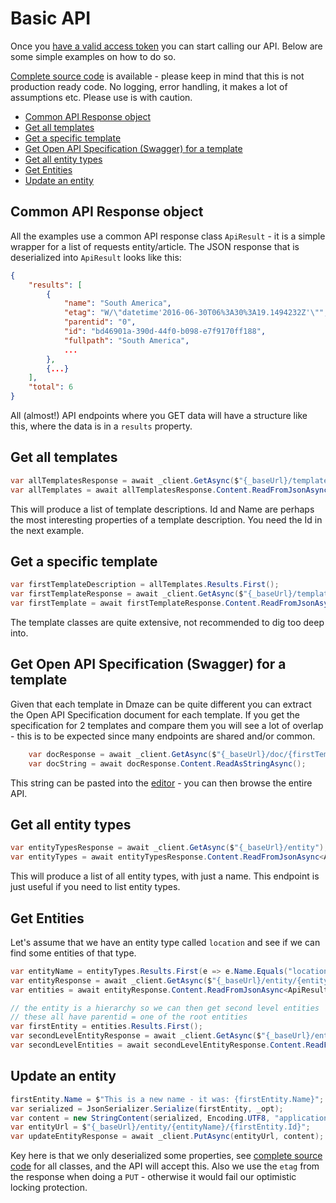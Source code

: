 # Basic API <!-- omit in toc -->

Once you [have a valid access token](aquire_token.md) you can start calling our API. Below are some simple examples on how to do so.

[Complete source code](full_source.md) is available - please keep in mind that this is not production ready code. No logging, error handling, it makes a lot of assumptions etc. Please use is with caution.

- [Common API Response object](#common-api-response-object)
- [Get all templates](#get-all-templates)
- [Get a specific template](#get-a-specific-template)
- [Get Open API Specification (Swagger) for a template](#get-open-api-specification-swagger-for-a-template)
- [Get all entity types](#get-all-entity-types)
- [Get Entities](#get-entities)
- [Update an entity](#update-an-entity)

## Common API Response object

All the examples use a common API response class `ApiResult` - it is a simple wrapper for a list of requests entity/article. The JSON response that is deserialized into `ApiResult` looks like this: 
```json
{
	"results": [
		{
			"name": "South America",
			"etag": "W/\"datetime'2016-06-30T06%3A30%3A19.1494232Z'\"",			
			"parentid": "0",			
			"id": "bd46901a-390d-44f0-b098-e7f9170ff188",			
			"fullpath": "South America",
            ...		
		},
		{...}
	],
	"total": 6
}
```

All (almost!) API endpoints where you GET data will have a structure like this, where the data is in a `results` property.

## Get all templates

```csharp
var allTemplatesResponse = await _client.GetAsync($"{_baseUrl}/template");
var allTemplates = await allTemplatesResponse.Content.ReadFromJsonAsync<ApiResult<TemplateDescription>>();
```

This will produce a list of template descriptions. Id and Name are perhaps the most interesting properties of a template description. You need the Id in the next example.

## Get a specific template

```csharp
var firstTemplateDescription = allTemplates.Results.First();
var firstTemplateResponse = await _client.GetAsync($"{_baseUrl}/template/{firstTemplateDescription.Id}");
var firstTemplate = await firstTemplateResponse.Content.ReadFromJsonAsync<ApiResult<Template>>();
```

The template classes are quite extensive, not recommended to dig too deep into. 

## Get Open API Specification (Swagger) for a template

Given that each template in Dmaze can be quite different you can extract the Open API Specification document for each template. If you get the specification for 2 templates and compare them you will see a lot of overlap - this is to be expected since many endpoints are shared and/or common.

```csharp
	var docResponse = await _client.GetAsync($"{_baseUrl}/doc/{firstTemplateDescription.Id}");
	var docString = await docResponse.Content.ReadAsStringAsync();
```

This string can be pasted into the [editor](https://editor.swagger.io/) - you can then browse the entire API. 

## Get all entity types

```csharp
var entityTypesResponse = await _client.GetAsync($"{_baseUrl}/entity");
var entityTypes = await entityTypesResponse.Content.ReadFromJsonAsync<ApiResult<EntityType>>();
```

This will produce a list of all entity types, with just a name. This endpoint is just useful if you need to list entity types.

## Get Entities

Let's assume that we have an entity type called `location` and see if we can find some entities of that type.

```csharp
var entityName = entityTypes.Results.First(e => e.Name.Equals("location")).Name;
var entityResponse = await _client.GetAsync($"{_baseUrl}/entity/{entityName}");
var entities = await entityResponse.Content.ReadFromJsonAsync<ApiResult<Entity>>();

// the entity is a hierarchy so we can then get second level entities
// these all have parentid = one of the root entities
var firstEntity = entities.Results.First();
var secondLevelEntityResponse = await _client.GetAsync($"{_baseUrl}/entity/{entityName}?parentid={firstEntity.Id}");
var secondLevelEntities = await secondLevelEntityResponse.Content.ReadFromJsonAsync<ApiResult<Entity>>();
```

## Update an entity

```csharp
firstEntity.Name = $"This is a new name - it was: {firstEntity.Name}";
var serialized = JsonSerializer.Serialize(firstEntity, _opt);
var content = new StringContent(serialized, Encoding.UTF8, "application/json");
var entityUrl = $"{_baseUrl}/entity/{entityName}/{firstEntity.Id}";
var updateEntityResponse = await _client.PutAsync(entityUrl, content);
```

Key here is that we only deserialized some properties, see [complete source code](full_basic_code.md) for all classes, and the API will accept this. Also we use the `etag` from the response when doing a `PUT` - otherwise it would fail our optimistic locking protection.